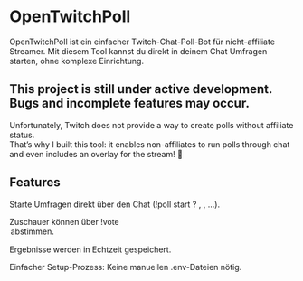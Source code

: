 # OpenTwitchPoll

OpenTwitchPoll ist ein einfacher Twitch-Chat-Poll-Bot für nicht-affiliate Streamer. Mit diesem Tool kannst du direkt in deinem Chat Umfragen starten, ohne komplexe Einrichtung.

## This project is still under active development. Bugs and incomplete features may occur.


Unfortunately, Twitch does not provide a way to create polls without affiliate status.  
That’s why I built this tool: it enables non-affiliates to run polls through chat and even includes an overlay for the stream! 🙂



## Features

Starte Umfragen direkt über den Chat (!poll start <Frage>? <Option1>, <Option2>, ...).

Zuschauer können über !vote <Option> abstimmen.

Ergebnisse werden in Echtzeit gespeichert.

Einfacher Setup-Prozess: Keine manuellen .env-Dateien nötig.
